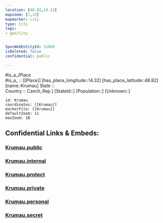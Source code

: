 ```yaml
---
location: [48.82,14.32] 
mapzoom: [7,12] 
mapmarker: city 
type: City
tags:
- geo/City


SpocWebEntityId: 31669
isDeleted: false
confidential: public

---
```

#is_a_/Place  
#is_a_ :: [[Place]] 
[has_place_longitude::14.32] 
[has_place_latitude::48.82] 
[name::Krumau] 
State ::  
Country :: Czech_Rep.] 
[StateId::] 
[Population::] 
[Unknown::] 


```leaflet
id: Krumau
coordinates: [[Krumau]] 
markerFile: [[Krumau]] 
defaultZoom: 11 
maxZoom: 18
```


## Confidential Links & Embeds: 

### [Krumau.public](/_public/\Earth\Continent\Europe\Europe~Central\Czech_Republic\regions~Czech_Republic\Jihočeský\CityKrumau.public.md) 

### [Krumau.internal](/_internal/\Earth\Continent\Europe\Europe~Central\Czech_Republic\regions~Czech_Republic\Jihočeský\CityKrumau.internal.md) 

### [Krumau.protect](/_protect/\Earth\Continent\Europe\Europe~Central\Czech_Republic\regions~Czech_Republic\Jihočeský\CityKrumau.protect.md) 

### [Krumau.private](/_private/\Earth\Continent\Europe\Europe~Central\Czech_Republic\regions~Czech_Republic\Jihočeský\CityKrumau.private.md) 

### [Krumau.personal](/_personal/\Earth\Continent\Europe\Europe~Central\Czech_Republic\regions~Czech_Republic\Jihočeský\CityKrumau.personal.md) 

### [Krumau.secret](/_secret/\Earth\Continent\Europe\Europe~Central\Czech_Republic\regions~Czech_Republic\Jihočeský\CityKrumau.secret.md)

